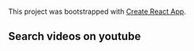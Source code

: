 This project was bootstrapped with [Create React App](https://github.com/facebook/create-react-app).

## Search videos on youtube
